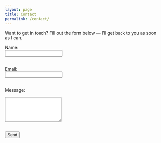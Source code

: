 ```yaml
---
layout: page
title: Contact
permalink: /contact/
---
```


Want to get in touch? Fill out the form below — I’ll get back to you as soon as I can.

<form action="https://formspree.io/f/mgvkeewp" method="POST">
  <label for="name">Name:</label><br>
  <input type="text" name="name" required><br><br>
  
  <label for="email">Email:</label><br>
  <input type="email" name="email" required><br><br>
  
  <label for="message">Message:</label><br>
  <textarea name="message" rows="5" required></textarea><br><br>
  
  <button type="submit">Send</button>
</form>
